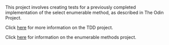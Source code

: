 This project involves creating tests for a previously completed implementation of the select enumerable method, as described in The Odin Project.

Click [here](http://www.theodinproject.com/courses/ruby-programming/lessons/testing-ruby) for more information on the TDD project.

Click [here](http://www.theodinproject.com/courses/ruby-programming/lessons/advanced-building-blocks) for information on the enumerable methods project.